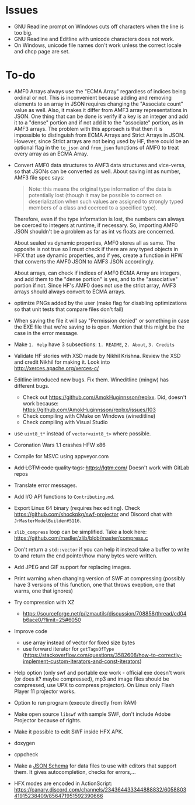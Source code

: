# Issues

- GNU Readline prompt on Windows cuts off characters when the line is too big.
- GNU Readline and Editline with unicode characters does not work.
- On Windows, unicode file names don't work unless the correct locale and chcp page are set.

# To-do

- AMF0 Arrays always use the "ECMA Array" regardless of indices being ordinal or not. This is inconvenient because adding and removing elements to an array in JSON requires changing the "Associate count" value as well. Also, it makes it differ from AMF3 array representations in JSON. One thing that can be done is verify if a key is an integer and add it to a "dense" portion and if not add it to the "associate" portion, as in AMF3 arrays. The problem with this approach is that then it is impossible to distinguish from ECMA Arrays and Strict Arrays in JSON. However, since Strict arrays are not being used by HF, there could be an optional flag in the `to_json` and `from_json` functions of AMF0 to treat every array as an ECMA Array.
  
- Convert AMF0 data structures to AMF3 data structures and vice-versa, so that JSONs can be converted as well.
  About saving int as number, AMF3 file spec says:

    > Note: this means the original type information of the data is potentially lost (though it 
    > may be possible to correct on deserialization when such values are assigned to strongly 
    > typed members of a class and coerced to a specified type). 

  Therefore, even if the type information is lost, the numbers can always be coerced to integers at runtime, if necessary. So, importing AMF0 JSON shouldn't be a problem as far as int vs floats are concerned.
  
  About sealed vs dynamic properties, AMF0 stores all  as same. The opposite is not true so I must check if there are any typed objects in HFX that use dynamic properties, and if yes, create a function in HFW that converts the AMF0 JSON to AMF3 JSON accordingly.

  About arrays, can check if indices of AMF0 ECMA Array are integers, and add them to the "dense portion" is yes, and to the "associative" portion if not. Since HF's AMF0 does not use the strict array, AMF3 arrays should always convert to ECMA arrays.
  
- optimize PNGs added by the user (make flag for disabling optimizations so that unit tests that compare files don't fail)

- When saving the file it will say "Permission denied" or something in case the EXE file that we're saving to is open. Mention that this might be the case in the error message.

- Make `1. Help` have 3 subsections: `1. README`, `2. About`, `3. Credits`

- Validate HF stories with XSD made by Nikhil Krishna. Review the XSD and credit Nikhil for making it. Look into http://xerces.apache.org/xerces-c/
  
- Editline introduced new bugs. Fix them. Wineditline (mingw) has different bugs.
    - Check out https://github.com/AmokHuginnsson/replxx. Did, doesn't work because: https://github.com/AmokHuginnsson/replxx/issues/103
    - Check compiling with CMake on Windows (wineditline)
    - Check compiling with Visual Studio
    
- use `uint8_t*` instead of `vector<uint8_t>` where possible.

- Coronation Wars 1.1 crashes HFW x86

- Compile for MSVC using appveyor.com

- ~~Add LGTM code quality tags: https://lgtm.com/~~ Doesn't work with GitLab repos

- Translate error messages.

- Add I/O API functions to `Contributing.md`.

- Export Linux 64 binary (requires hex editing). Check <https://github.com/shockpkg/swf-projector> and Discord chat with `JrMasterModelBuilder#5116`.

- `zlib_compress` loop can be simplified. Take a look here: <https://github.com/madler/zlib/blob/master/compress.c>

- Don't return a `std::vector` if you can help it instead take a buffer to write to and return the end pointer/how many bytes were written.

- Add JPEG and GIF support for replacing images.

- Print warning when changing version of SWF at compressing (possibly have 3 versions of this function, one that throws exeption, one that warns, one that ignores)

- Try compression with XZ
    - <https://sourceforge.net/p/lzmautils/discussion/708858/thread/cd04b6ace0/?limit=25#6050>
    
- Improve code
    - use array instead of vector for fixed size bytes
    - use forward iterator for `getTagsOfType` (<https://stackoverflow.com/questions/3582608/how-to-correctly-implement-custom-iterators-and-const-iterators>)
    
- Help option (only swf and portable exe work - official exe doesn't work (or does it? maybe compressed), mp3 and image files should be compressed, use UPX to compress projector). On Linux only Flash Player 11 projector works.

- Option to run program (execute directly from RAM)

- Make open source `libswf` with sample SWF, don't include Adobe Projector because of rights.

- Make it possible to edit SWF inside HFX APK.

- doxygen

- cppcheck

- Make a [JSON Schema](https://json-schema.org/) for data files to use with editors that support them. It gives autocompletion, checks for errors,...

- HFX modes are encoded in ActionScript: https://canary.discord.com/channels/234364433344888832/605880341915238409/856471951592390666